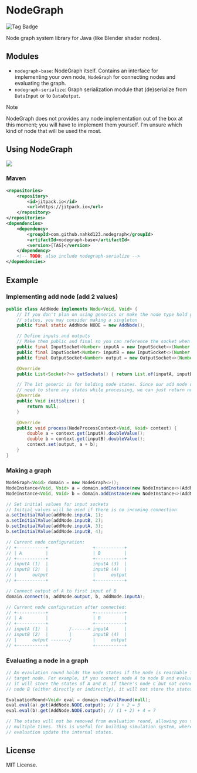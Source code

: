 # NodeGraph
![Tag Badge](https://img.shields.io/github/v/tag/nahkd123/nodegraph)

Node graph system library for Java (like Blender shader nodes).

## Modules
- `nodegraph-base`: NodeGraph itself. Contains an interface for implementing your own node, `NodeGraph` for connecting nodes and evaluating the graph.
- `nodegraph-serialize`: Graph serialization module that (de)serialize from `DataInput` or to `DataOutput`.

> [!NOTE]
> NodeGraph does not provides any node implementation out of the box at this moment; you will have to implement them yourself. I'm unsure which kind of node that will be used the most.

## Using NodeGraph
[![](https://jitpack.io/v/nahkd123/nodegraph.svg)](https://jitpack.io/#nahkd123/nodegraph)

### Maven
```xml
<repositories>
	<repository>
	    <id>jitpack.io</id>
	    <url>https://jitpack.io</url>
	</repository>
</repositories>
<dependencies>
    <dependency>
        <groupId>com.github.nahkd123.nodegraph</groupId>
        <artifactId>nodegraph-base</artifactId>
        <version>[TAG]</version>
    </dependency>
    <!-- TODO: also include nodegraph-serialize -->
</dependencies>
```

## Example
### Implementing add node (add 2 values)
```java
public class AddNode implements Node<Void, Void> {
    // If you don't plan on using generics or make the node type hold global
    // states, you may consider making a singleton
    public final static AddNode NODE = new AddNode();

    // Define inputs and outputs
    // Make them public and final so you can reference the socket when connecting
    public final InputSocket<Number> inputA = new InputSocket<>(Number.class, "inputA", 0);
    public final InputSocket<Number> inputB = new InputSocket<>(Number.class, "inputB", 0);
    public final OutputSocket<Number> output = new OutputSocket<>(Number.class, "output");

    @Override
    public List<Socket<?>> getSockets() { return List.of(inputA, inputB, output); }

    // The 1st generic is for holding node states. Since our add node does not
    // need to store any states while processing, we can just return null
    @Override
    public Void initialize() {
        return null;
    }

    @Override
    public void process(NodeProcessContext<Void, Void> context) {
        double a = context.get(inputA).doubleValue();
        double b = context.get(inputB).doubleValue();
        context.set(output, a + b);
    }
}
```

### Making a graph
```java
NodeGraph<Void> domain = new NodeGraph<>();
NodeInstance<Void, Void> a = domain.addInstance(new NodeInstance<>(AddNode.NODE, null));
NodeInstance<Void, Void> b = domain.addInstance(new NodeInstance<>(AddNode.NODE, null));

// Set initial values for input sockets
// Initial values will be used if there is no incoming connection
a.setInitialValue(addNode.inputA, 1);
a.setInitialValue(addNode.inputB, 2);
b.setInitialValue(addNode.inputA, 3);
b.setInitialValue(addNode.inputB, 4);

// Current node configuration:
// +-----------+                 +-----------+
// | A         |                 | B         |
// +-----------+                 +-----------+
// inputA (1)  |                 inputA (3)  |
// inputB (2)  |                 inputB (4)  |
// |      output                 |      output
// +-----------+                 +-----------+

// Connect output of A to first input of B
domain.connect(a, addNode.output, b, addNode.inputA);

// Current node configuration after connected:
// +-----------+                 +-----------+
// | A         |                 | B         |
// +-----------+                 +-----------+
// inputA (1)  |        /------> inputA      |
// inputB (2)  |        |        inputB (4)  |
// |      output -------/        |      output
// +-----------+                 +-----------+
```

### Evaluating a node in a graph
```java
// An evaulation round holds the node states if the node is reachable from
// target node. For example, if you connect node A to node B and evaluate node B
// it will store the states of A and B. If there's node C but not connected to
// node B (either directly or indirectly), it will not store the states of C.

EvaluationRound<Void> eval = domain.newEvalRound(null);
eval.eval(a).get(AddNode.NODE.output); // 1 + 2 = 3
eval.eval(b).get(AddNode.NODE.output); // (1 + 2) + 4 = 7

// The states will not be removed from evaluation round, allowing you to call it
// multiple times. This is useful for building simulation system, where each
// evaluation update the internal states.
```

## License
MIT License.